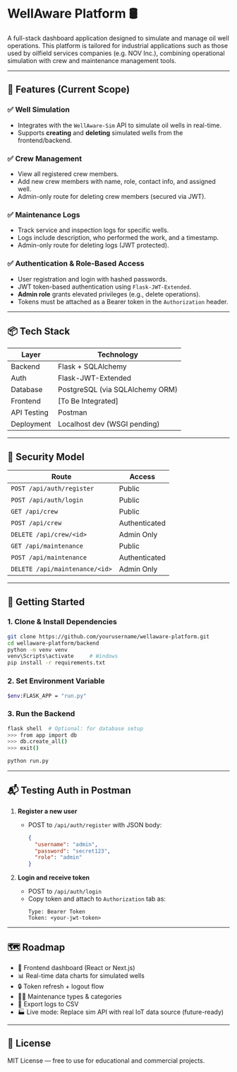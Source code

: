# WellAware Platform 🛢️

A full-stack dashboard application designed to simulate and manage oil well operations. This platform is tailored for industrial applications such as those used by oilfield services companies (e.g. NOV Inc.), combining operational simulation with crew and maintenance management tools.

---

## 🧰 Features (Current Scope)

### ✅ Well Simulation

- Integrates with the `WellAware-Sim` API to simulate oil wells in real-time.
- Supports **creating** and **deleting** simulated wells from the frontend/backend.

### ✅ Crew Management

- View all registered crew members.
- Add new crew members with name, role, contact info, and assigned well.
- Admin-only route for deleting crew members (secured via JWT).

### ✅ Maintenance Logs

- Track service and inspection logs for specific wells.
- Logs include description, who performed the work, and a timestamp.
- Admin-only route for deleting logs (JWT protected).

### ✅ Authentication & Role-Based Access

- User registration and login with hashed passwords.
- JWT token-based authentication using `Flask-JWT-Extended`.
- **Admin role** grants elevated privileges (e.g., delete operations).
- Tokens must be attached as a Bearer token in the `Authorization` header.

---

## 📦 Tech Stack

| Layer       | Technology                      |
| ----------- | ------------------------------- |
| Backend     | Flask + SQLAlchemy              |
| Auth        | Flask-JWT-Extended              |
| Database    | PostgreSQL (via SQLAlchemy ORM) |
| Frontend    | [To Be Integrated]              |
| API Testing | Postman                         |
| Deployment  | Localhost dev (WSGI pending)    |

---

## 🔐 Security Model

| Route                          | Access        |
| ------------------------------ | ------------- |
| `POST /api/auth/register`      | Public        |
| `POST /api/auth/login`         | Public        |
| `GET /api/crew`                | Public        |
| `POST /api/crew`               | Authenticated |
| `DELETE /api/crew/<id>`        | Admin Only    |
| `GET /api/maintenance`         | Public        |
| `POST /api/maintenance`        | Authenticated |
| `DELETE /api/maintenance/<id>` | Admin Only    |

---

## 🚀 Getting Started

### 1. Clone & Install Dependencies

```bash
git clone https://github.com/yourusername/wellaware-platform.git
cd wellaware-platform/backend
python -m venv venv
venv\Scripts\activate     # Windows
pip install -r requirements.txt
```

### 2. Set Environment Variable

```bash
$env:FLASK_APP = "run.py"
```

### 3. Run the Backend

```bash
flask shell  # Optional: for database setup
>>> from app import db
>>> db.create_all()
>>> exit()

python run.py
```

---

## 📬 Testing Auth in Postman

1. **Register a new user**

   - POST to `/api/auth/register` with JSON body:
     ```json
     {
       "username": "admin",
       "password": "secret123",
       "role": "admin"
     }
     ```

2. **Login and receive token**
   - POST to `/api/auth/login`
   - Copy token and attach to `Authorization` tab as:
     ```
     Type: Bearer Token
     Token: <your-jwt-token>
     ```

---

## 🗺️ Roadmap

- 🔄 Frontend dashboard (React or Next.js)
- 📊 Real-time data charts for simulated wells
- 🔒 Token refresh + logout flow
- 🧑‍🔧 Maintenance types & categories
- 🧾 Export logs to CSV
- 🏭 Live mode: Replace sim API with real IoT data source (future-ready)

---

## 📄 License

MIT License — free to use for educational and commercial projects.
